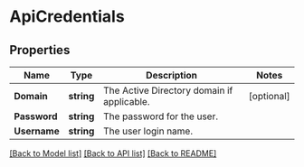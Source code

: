 # ApiCredentials

## Properties

Name | Type | Description | Notes
------------ | ------------- | ------------- | -------------
**Domain** | **string** | The Active Directory domain if applicable. | [optional] 
**Password** | **string** | The password for the user. | 
**Username** | **string** | The user login name. | 

[[Back to Model list]](../README.md#documentation-for-models) [[Back to API list]](../README.md#documentation-for-api-endpoints) [[Back to README]](../README.md)


